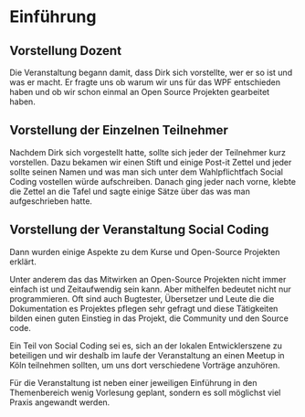 # Einführung

## Vorstellung Dozent

Die Veranstaltung begann damit, dass Dirk sich vorstellte, wer er so ist und was er macht.
Er fragte uns ob warum wir uns für das WPF entschieden haben und ob wir schon einmal an Open Source Projekten gearbeitet haben.

## Vorstellung der Einzelnen Teilnehmer

Nachdem Dirk sich vorgestellt hatte, sollte sich jeder der Teilnehmer kurz vorstellen.
Dazu bekamen wir einen Stift und einige Post-it Zettel und jeder sollte seinen Namen und was man sich unter dem Wahlpflichtfach Social Coding vostellen würde aufschreiben.
Danach ging jeder nach vorne, klebte die Zettel an die Tafel und sagte einige Sätze über das was man aufgeschrieben hatte.

## Vorstellung der Veranstaltung Social Coding

Dann wurden einige Aspekte zu dem Kurse und Open-Source Projekten erklärt.

Unter anderem das das Mitwirken an Open-Source Projekten nicht immer einfach ist und Zeitaufwendig sein kann. Aber mithelfen bedeutet nicht nur programmieren. Oft sind auch Bugtester, Übersetzer und Leute die die Dokumentation es Projektes pflegen sehr gefragt und diese Tätigkeiten bilden einen guten Einstieg in das Projekt, die Community und den Source code.

Ein Teil von Social Coding sei es, sich an der lokalen Entwicklerszene zu beteiligen und wir deshalb im laufe der Veranstaltung an einen Meetup in Köln teilnehmen sollten, um uns dort verschiedene Vorträge anzuhören.

Für die Veranstaltung ist neben einer jeweiligen Einführung in den Themenbereich wenig Vorlesung geplant, sondern es soll möglichst viel Praxis angewandt werden.
